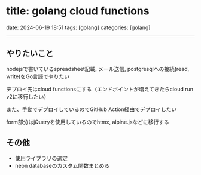 title: golang cloud functions
==========
date: 2024-06-19 18:51
tags: [golang]
categories: [golang]
- - -

## やりたいこと
nodejsで書いているspreadsheet記載, メール送信, postgresqlへの接続(read, write)をGo言語でやりたい

デプロイ先はcloud functionsにする（エンドポイントが増えてきたらcloud run v2に移行したい）

また、手動でデプロイしているのでGitHub Action経由でデプロイしたい

form部分はjQueryを使用しているのでhtmx, alpine.jsなどに移行する


## その他
- 使用ライブラリの選定
- neon databaseのカスタム関数まとめる
